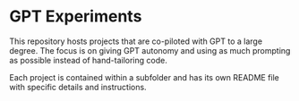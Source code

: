 # GPT Experiments

This repository hosts projects that are co-piloted with GPT to
a large degree. The focus is on giving GPT autonomy and using as much prompting
as possible instead of hand-tailoring code.

Each project is contained within a subfolder and has its own README file with
specific details and instructions.
